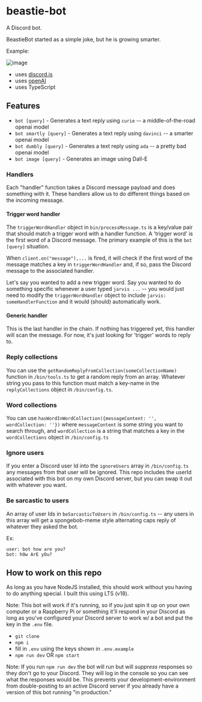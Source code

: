 # beastie-bot

A Discord bot.

BeastieBot started as a simple joke, but he is growing smarter.

Example:

![image](https://user-images.githubusercontent.com/4060878/218017190-af2bf800-5a42-415b-9d9b-cc36e420478b.png)

- uses [discord.js](https://discordjs.guide/)
- uses [openAI](https://openai.com/api/)
- uses TypeScript

## Features

- `bot [query]` - Generates a text reply using `curie` -- a middle-of-the-road openai model
- `bot smartly [query]` - Generates a text reply using `davinci` -- a smarter openai model
- `bot dumbly [query]` - Generates a text reply using `ada` -- a pretty bad openai model
- `bot image [query]` - Generates an image using Dall-E

### Handlers

Each "handler" function takes a Discord message payload and does something with it. These handlers allow us to do different things based on the incoming message.

#### Trigger word handler

The `triggerWordHandler` object in `bin/processMessage.ts` is a key/value pair that should match a trigger word with a handler function. A 'trigger word' is the first word of a Discord message. The primary example of this is the `bot [query]` situation.

When `client.on("message"),...` is fired, it will check if the first word of the message matches a key in `triggerWordHandler` and, if so, pass the Discord message to the associated handler.

Let's say you wanted to add a new trigger word. Say you wanted to do something specific whenever a user typed `jarvis ...` -- you would just need to modify the `triggerWordHandler` object to include `jarvis: someHandlerFunction` and it would (should) automatically work.

#### Generic handler

This is the last handler in the chain. If nothing has triggered yet, this handler will scan the message. For now, it's just looking for 'trigger' words to reply to.

### Reply collections

You can use the `getRandomReplyFromCollection(someCollectionName)` function in `/bin/tools.ts` to get a random reply from an array. Whatever string you pass to this function must match a key-name in the `replyCollections` object in `/bin/config.ts`.

### Word collections

You can use `hasWordInWordCollection({messageContent: '', wordCollection: ''})` where `messageContent` is some string you want to search through, and `wordCollection` is a string that matches a key in the `wordCollections` object in `/bin/config.ts`

### Ignore users

If you enter a Discord user Id into the `ignoreUsers` array in `/bin/config.ts` any messages from that user will be ignored. This repo includes the userId associated with this bot on my own Discord server, but you can swap it out with whatever you want.

### Be sarcastic to users

An array of user Ids in `beSarcasticToUsers` in `/bin/config.ts` -- any users in this array will get a spongebob-meme style alternating caps reply of whatever they asked the bot.

Ex:

```
user: bot how are you?
bot: hOw ArE yOu?
```

## How to work on this repo

As long as you have NodeJS installed, this should work without you having to do anything special. I built this using LTS (v18).

Note: This bot will work if it's running, so if you just spin it up on your own computer or a Raspberry Pi or something it'll respond in your Discord as long as you've configured your Discord server to work w/ a bot and put the key in the `.env` file.

- `git clone`
- `npm i`
- fill in `.env` using the keys shown in `.env.example`
- `npm run dev` OR `npm start`


Note: If you run `npm run dev` the bot will run but will _suppress_ responses so they don't go to your Discord. They will log in the console so you can see what the responses would be. This prevents your development-environment from double-posting to an active Discord server if you already have a version of this bot running "in production."
